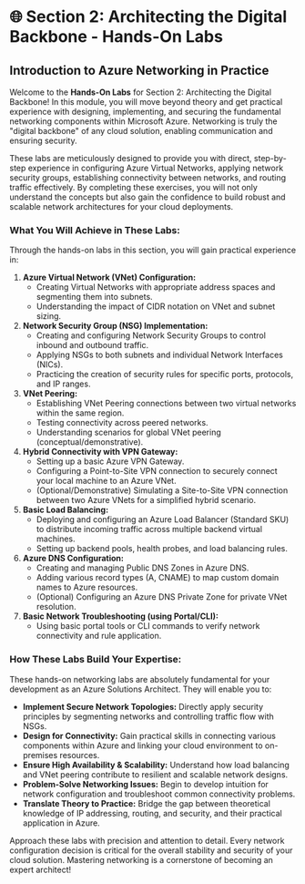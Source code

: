 # 🌐 Section 2: Architecting the Digital Backbone - Hands-On Labs

## Introduction to Azure Networking in Practice

Welcome to the **Hands-On Labs** for Section 2: Architecting the Digital Backbone! In this module, you will move beyond theory and get practical experience with designing, implementing, and securing the fundamental networking components within Microsoft Azure. Networking is truly the "digital backbone" of any cloud solution, enabling communication and ensuring security.

These labs are meticulously designed to provide you with direct, step-by-step experience in configuring Azure Virtual Networks, applying network security groups, establishing connectivity between networks, and routing traffic effectively. By completing these exercises, you will not only understand the concepts but also gain the confidence to build robust and scalable network architectures for your cloud deployments.

### What You Will Achieve in These Labs:

Through the hands-on labs in this section, you will gain practical experience in:

1.  **Azure Virtual Network (VNet) Configuration:**
    * Creating Virtual Networks with appropriate address spaces and segmenting them into subnets.
    * Understanding the impact of CIDR notation on VNet and subnet sizing.
2.  **Network Security Group (NSG) Implementation:**
    * Creating and configuring Network Security Groups to control inbound and outbound traffic.
    * Applying NSGs to both subnets and individual Network Interfaces (NICs).
    * Practicing the creation of security rules for specific ports, protocols, and IP ranges.
3.  **VNet Peering:**
    * Establishing VNet Peering connections between two virtual networks within the same region.
    * Testing connectivity across peered networks.
    * Understanding scenarios for global VNet peering (conceptual/demonstrative).
4.  **Hybrid Connectivity with VPN Gateway:**
    * Setting up a basic Azure VPN Gateway.
    * Configuring a Point-to-Site VPN connection to securely connect your local machine to an Azure VNet.
    * (Optional/Demonstrative) Simulating a Site-to-Site VPN connection between two Azure VNets for a simplified hybrid scenario.
5.  **Basic Load Balancing:**
    * Deploying and configuring an Azure Load Balancer (Standard SKU) to distribute incoming traffic across multiple backend virtual machines.
    * Setting up backend pools, health probes, and load balancing rules.
6.  **Azure DNS Configuration:**
    * Creating and managing Public DNS Zones in Azure DNS.
    * Adding various record types (A, CNAME) to map custom domain names to Azure resources.
    * (Optional) Configuring an Azure DNS Private Zone for private VNet resolution.
7.  **Basic Network Troubleshooting (using Portal/CLI):**
    * Using basic portal tools or CLI commands to verify network connectivity and rule application.

### How These Labs Build Your Expertise:

These hands-on networking labs are absolutely fundamental for your development as an Azure Solutions Architect. They will enable you to:

* **Implement Secure Network Topologies:** Directly apply security principles by segmenting networks and controlling traffic flow with NSGs.
* **Design for Connectivity:** Gain practical skills in connecting various components within Azure and linking your cloud environment to on-premises resources.
* **Ensure High Availability & Scalability:** Understand how load balancing and VNet peering contribute to resilient and scalable network designs.
* **Problem-Solve Networking Issues:** Begin to develop intuition for network configuration and troubleshoot common connectivity problems.
* **Translate Theory to Practice:** Bridge the gap between theoretical knowledge of IP addressing, routing, and security, and their practical application in Azure.

Approach these labs with precision and attention to detail. Every network configuration decision is critical for the overall stability and security of your cloud solution. Mastering networking is a cornerstone of becoming an expert architect!